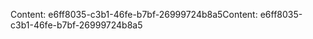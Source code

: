 <span data-ttu-id="526ea-101">Content: e6ff8035-c3b1-46fe-b7bf-26999724b8a5</span><span class="sxs-lookup"><span data-stu-id="526ea-101">Content: e6ff8035-c3b1-46fe-b7bf-26999724b8a5</span></span>